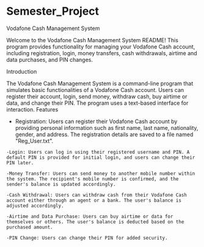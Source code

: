 # Semester_Project
Vodafone Cash Management System

Welcome to the Vodafone Cash Management System README! This program provides functionality for managing your Vodafone Cash account, including registration, login, money transfers, cash withdrawals, airtime and data purchases, and PIN changes.


   

Introduction

The Vodafone Cash Management System is a command-line program that simulates basic functionalities of a Vodafone Cash account. Users can register their account, login, send money, withdraw cash, buy airtime or data, and change their PIN. The program uses a text-based interface for interaction.
Features

   - Registration: Users can register their Vodafone Cash account by providing personal information such as first name, last name, nationality, gender, and address. The registration details are saved to a file named "Reg_User.txt".

    -Login: Users can log in using their registered username and PIN. A default PIN is provided for initial login, and users can change their PIN later.

    -Money Transfer: Users can send money to another mobile number within the system. The recipient's mobile number is confirmed, and the sender's balance is updated accordingly.

    -Cash Withdrawal: Users can withdraw cash from their Vodafone Cash account either through an agent or a bank. The user's balance is adjusted accordingly.

    -Airtime and Data Purchase: Users can buy airtime or data for themselves or others. The user's balance is deducted based on the purchased amount.

    -PIN Change: Users can change their PIN for added security.

